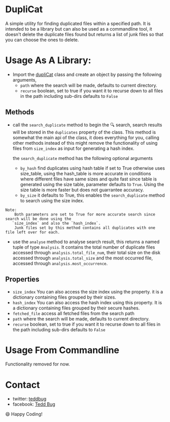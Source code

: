 # DupliCat

A simple utility for finding duplicated files within a specified path.
It is intended to be a library but can also be used as a commandline tool,
it doesn't delete the duplicate files found but returns a list of junk files so that you can choose the ones to delete.

# Usage As A Library:
   - Import the [dupliCat](https://github.com/teddbug-S/dupliCat/blob/main/dupliCat/duplicat.py) class and create an object by passing the following arguments,
       - `path`
           where the search will be made, defaults to current directory.
       - `recurse`
           boolean, set to true if you want it to recurse down to all files in the path including sub-dirs
           defaults to `False`
   
   ## Methods
  
   - call the `search_duplicate` method to begin the 🔍 search, search results will be stored in 
       the `duplicates` property of the class. This method is somewhat the main api of the class, it 
       does everything for you, calling other methods instead of this might remove the functionality of
       using files from `size_index` as input for generating a hash index.
       
       the `search_duplicate` method has the following optional arguments
       - `by_hash`
           find duplicates using hash table if set to True otherwise uses size_table, using the 
           hash_table is more accurate in conditions where different files have same sizes
           and quite fast since table is generated using the size table, parameter defaults to `True`.
           Using the size table is more faster but does not guarrantee accuracy.
       - `by_size`
          it defaults to True, this enables the `search_duplicate` method to search using the size index.
       
    Note: 
        Both parameters are set to True for more accurate search since search will be done using the
       `size_index` and also the `hash_index`.
        Junk files set by this method contains all duplicates with one file left over for each.
 
   - use the `analyse` method to analyse search result, this returns a named tuple of type `Analysis`.
   It contains 
       the total number of duplicate files accessed through `analysis.total_file_num`, their total size on the disk
       accessed through `analysis.total_size` and the most occurred file, accessed through `analysis.most_occurrence`.
  
  ## Properties

   - `size_index`
      You can also access the size index using the property. it is a dictionary containing files
      grouped by their sizes.
   - `hash_index`
      You can also access the hash index using this property. It is a dictionary containing files
      grouped by their secure hashes.
   -  `fetched_file`
      access all fetched files from the search path
   - `path`
           where the search will be made, defaults to current directory.
   - `recurse`
      boolean, set to true if you want it to recurse down to all files in the path including sub-dirs
      defaults to `False`
   
     
# Usage From Commandline
   Functionality removed for now.

# Contact
   - twitter: [teddbug](https://www.twitter.com/teddbug)
   - facebook: [Tedd Bug](https://www.facebook.com/tedd.bug.79/)

😄 Happy Coding!

